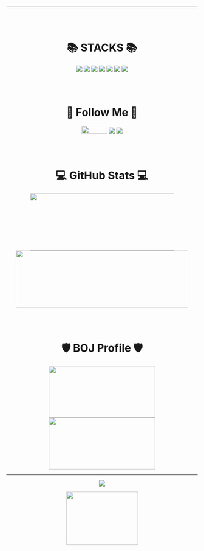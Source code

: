 <hr>
<div align=center>

</div>

<div align=center>

<br><br>
# 📚 STACKS 📚
<img src="https://img.shields.io/badge/C-A8B9CC?style=flat-square&logo=C&logoColor=white"/></a>
<img src="https://img.shields.io/badge/C++-00599C?style=flat-square&logo=cplusplus&logoColor=white"/></a>
<img src="https://img.shields.io/badge/C%23-239120?style=flat-square&logo=csharp&logoColor=white"/></a>
<img src="https://img.shields.io/badge/OpenGL-5586A4?style=flat-square&logo=opengl&logoColor=white"/></a>
<img src="https://img.shields.io/badge/Unity-000000?style=flat-square&logo=unity&logoColor=white"/></a>
<img src="https://img.shields.io/badge/Python-3766AB?style=flat-square&logo=Python&logoColor=white"/></a>
<img src="https://img.shields.io/badge/Pytorch-EE4C2C?style=flat-square&logo=Pytorch&logoColor=white"/></a>



<br><br>
# 💖 Follow Me 💖
<a href="https://github.com/thlee00/"><img src="https://img.shields.io/badge/github-181717?style=for-the-badge&logo=github&logoColor=white&link=https://github.com/thlee00/" style="width:68.5; height:20px;"/></a>
<a href="https://thlee00.tistory.com/"><img src="https://img.shields.io/badge/Tistory-000000?style=flat-square&logo=Tistory&logoColor=white&link=https://thlee00.tistory.com/"/></a>
<a href="https://www.instagram.com/taeo.ohui/"><img src="https://img.shields.io/badge/Instagram-E4405F?style=flat-square&logo=Instagram&logoColor=white&link=https://www.instagram.com/taeo.ohui/"/></a>


<br><br>
# 💻 GitHub Stats 💻

<p>
  <img src="https://github-readme-stats.vercel.app/api?username=thlee00&show_icons=true&include_all_commits=true&theme=onedark"
       style="width:379.5; height:150px;"
  />
  <img src="https://github-readme-stats.vercel.app/api/top-langs/?username=thlee00&layout=compact&theme=onedark"
       style="width:454.5; height:150px;"
  />
</p>


<br><br>
# 🛡️ BOJ Profile 🛡️
<p>
<img
     src="http://mazassumnida.wtf/api/v2/generate_badge?boj=journey526"
     style="width:280; height:136px;"
/>
<img
     src="http://mazandi.herokuapp.com/api?handle=journey526&theme=dark"
     style="width:280; height:136px;"
/>
</p>


<hr>

<a href="https://hits.seeyoufarm.com"><img src="https://hits.seeyoufarm.com/api/count/incr/badge.svg?url=https%3A%2F%2Fgithub.com%2Fthlee00%2Fhit-counter&count_bg=%2379C83D&title_bg=%23555555&icon=&icon_color=%23E7E7E7&title=hits&edge_flat=false"/></a>

<img
     src="https://user-images.githubusercontent.com/56151577/208249572-064590a5-0799-4fef-8cce-b9c956fb716d.gif"
     style="width:189; height:140px;"
/>

</div>
